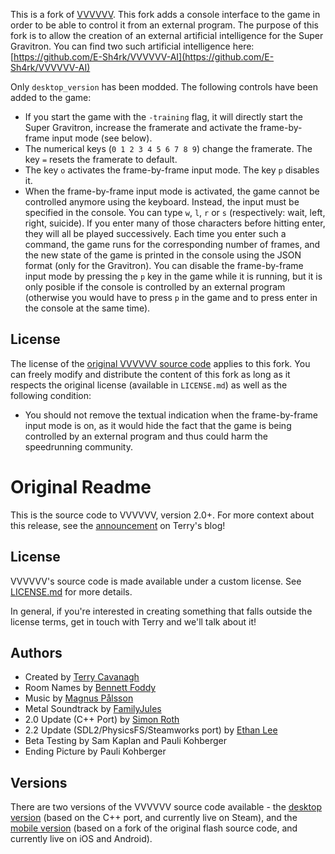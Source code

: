 
This is a fork of [VVVVVV](https://github.com/TerryCavanagh/VVVVVV/).
This fork adds a console interface to the game in order to be able to control it from an external program.
The purpose of this fork is to allow the creation of an external artificial intelligence for the Super Gravitron.
You can find two such artificial intelligence here:  
[https://github.com/E-Sh4rk/VVVVVV-AI](https://github.com/E-Sh4rk/VVVVVV-AI)

Only `desktop_version` has been modded. The following controls have been added to the game:

- If you start the game with the `-training` flag, it will directly start the Super Gravitron, increase the framerate and activate the frame-by-frame input mode (see below).
- The numerical keys (`0 1 2 3 4 5 6 7 8 9`) change the framerate. The key `=` resets the framerate to default.
- The key `o` activates the frame-by-frame input mode. The key `p` disables it.
- When the frame-by-frame input mode is activated, the game cannot be controlled anymore using the keyboard.
Instead, the input must be specified in the console. You can type `w`, `l`, `r` or `s` (respectively: wait, left, right, suicide). If you enter many of those characters before hitting enter, they will all be played successively.
Each time you enter such a command, the game runs for the corresponding number of frames, and the new state of the game is printed in the console using the JSON format (only for the Gravitron).
You can disable the frame-by-frame input mode by pressing the `p` key in the game while it is running, but it is only posible if the console is controlled by an external program (otherwise you would have to press `p` in the game and to press enter in the console at the same time).

License
-------
The license of the [original VVVVVV source code](https://github.com/TerryCavanagh/VVVVVV/) applies to this fork.
You can freely modify and distribute the content of this fork as long as it respects the original license (available in `LICENSE.md`)
as well as the following condition:

- You should not remove the textual indication when the frame-by-frame input mode is on,
as it would hide the fact that the game is being controlled by an external program and thus could harm the speedrunning community.

Original Readme
===============

This is the source code to VVVVVV, version 2.0+. For more context about this release, see the [announcement](http://distractionware.com/blog/2020/01/vvvvvv-is-now-open-source/) on Terry's blog!

License
-------
VVVVVV's source code is made available under a custom license. See [LICENSE.md](LICENSE.md) for more details.

In general, if you're interested in creating something that falls outside the license terms, get in touch with Terry and we'll talk about it!

Authors
-------
- Created by [Terry Cavanagh](http://distractionware.com/)
- Room Names by [Bennett Foddy](http://www.foddy.net)
- Music by [Magnus Pålsson](http://souleye.madtracker.net/)
- Metal Soundtrack by [FamilyJules](http://familyjules7x.com/)
- 2.0 Update (C++ Port) by [Simon Roth](http://www.machinestudios.co.uk)
- 2.2 Update (SDL2/PhysicsFS/Steamworks port) by [Ethan Lee](http://www.flibitijibibo.com/)
- Beta Testing by Sam Kaplan and Pauli Kohberger
- Ending Picture by Pauli Kohberger

Versions
------------
There are two versions of the VVVVVV source code available - the [desktop version](https://github.com/TerryCavanagh/VVVVVV/tree/master/desktop_version) (based on the C++ port, and currently live on Steam), and the [mobile version](https://github.com/TerryCavanagh/VVVVVV/tree/master/mobile_version) (based on a fork of the original flash source code, and currently live on iOS and Android).
